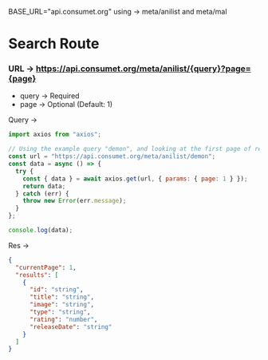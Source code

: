 BASE_URL="api.consumet.org"
using -> meta/anilist and meta/mal

# Search Route

### URL -> https://api.consumet.org/meta/anilist/{query}?page={page}

- query -> Required
- page -> Optional (Default: 1)

Query ->

```js
import axios from "axios";

// Using the example query "demon", and looking at the first page of results.
const url = "https://api.consumet.org/meta/anilist/demon";
const data = async () => {
  try {
    const { data } = await axios.get(url, { params: { page: 1 } });
    return data;
  } catch (err) {
    throw new Error(err.message);
  }
};

console.log(data);
```

Res ->

```json
{
  "currentPage": 1,
  "results": [
    {
      "id": "string",
      "title": "string",
      "image": "string",
      "type": "string",
      "rating": "number",
      "releaseDate": "string"
    }
  ]
}
```
